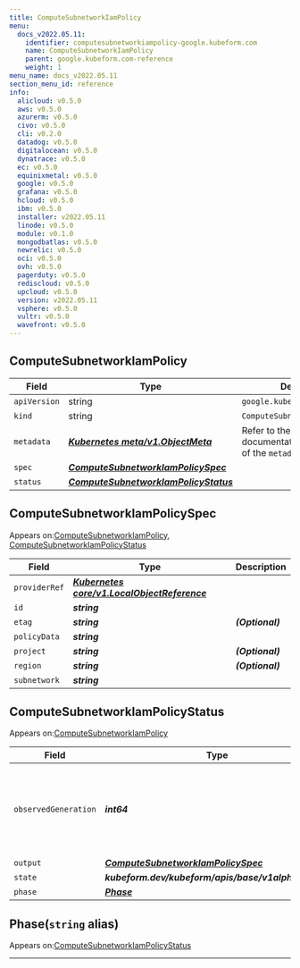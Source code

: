 ```yaml
---
title: ComputeSubnetworkIamPolicy
menu:
  docs_v2022.05.11:
    identifier: computesubnetworkiampolicy-google.kubeform.com
    name: ComputeSubnetworkIamPolicy
    parent: google.kubeform.com-reference
    weight: 1
menu_name: docs_v2022.05.11
section_menu_id: reference
info:
  alicloud: v0.5.0
  aws: v0.5.0
  azurerm: v0.5.0
  civo: v0.5.0
  cli: v0.2.0
  datadog: v0.5.0
  digitalocean: v0.5.0
  dynatrace: v0.5.0
  ec: v0.5.0
  equinixmetal: v0.5.0
  google: v0.5.0
  grafana: v0.5.0
  hcloud: v0.5.0
  ibm: v0.5.0
  installer: v2022.05.11
  linode: v0.5.0
  module: v0.1.0
  mongodbatlas: v0.5.0
  newrelic: v0.5.0
  oci: v0.5.0
  ovh: v0.5.0
  pagerduty: v0.5.0
  rediscloud: v0.5.0
  upcloud: v0.5.0
  version: v2022.05.11
  vsphere: v0.5.0
  vultr: v0.5.0
  wavefront: v0.5.0
---
```


## ComputeSubnetworkIamPolicy
| Field | Type | Description |
| ------ | ----- | ----------- |
| `apiVersion` | string | `google.kubeform.com/v1alpha1` |
|    `kind` | string | `ComputeSubnetworkIamPolicy` |
| `metadata` | ***[Kubernetes meta/v1.ObjectMeta](https://v1-22.docs.kubernetes.io/docs/reference/generated/kubernetes-api/v1.22/#objectmeta-v1-meta)***|Refer to the Kubernetes API documentation for the fields of the `metadata` field.|
| `spec` | ***[ComputeSubnetworkIamPolicySpec](#computesubnetworkiampolicyspec)***||
| `status` | ***[ComputeSubnetworkIamPolicyStatus](#computesubnetworkiampolicystatus)***||
## ComputeSubnetworkIamPolicySpec

Appears on:[ComputeSubnetworkIamPolicy](#computesubnetworkiampolicy), [ComputeSubnetworkIamPolicyStatus](#computesubnetworkiampolicystatus)

| Field | Type | Description |
| ------ | ----- | ----------- |
| `providerRef` | ***[Kubernetes core/v1.LocalObjectReference](https://v1-22.docs.kubernetes.io/docs/reference/generated/kubernetes-api/v1.22/#localobjectreference-v1-core)***||
| `id` | ***string***||
| `etag` | ***string***| ***(Optional)*** |
| `policyData` | ***string***||
| `project` | ***string***| ***(Optional)*** |
| `region` | ***string***| ***(Optional)*** |
| `subnetwork` | ***string***||
## ComputeSubnetworkIamPolicyStatus

Appears on:[ComputeSubnetworkIamPolicy](#computesubnetworkiampolicy)

| Field | Type | Description |
| ------ | ----- | ----------- |
| `observedGeneration` | ***int64***| ***(Optional)*** Resource generation, which is updated on mutation by the API Server.|
| `output` | ***[ComputeSubnetworkIamPolicySpec](#computesubnetworkiampolicyspec)***| ***(Optional)*** |
| `state` | ***kubeform.dev/kubeform/apis/base/v1alpha1.State***| ***(Optional)*** |
| `phase` | ***[Phase](#phase)***| ***(Optional)*** |
## Phase(`string` alias)

Appears on:[ComputeSubnetworkIamPolicyStatus](#computesubnetworkiampolicystatus)

---
